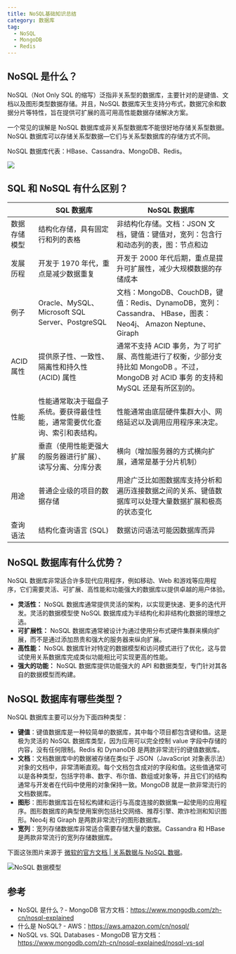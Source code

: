 ```yaml
---
title: NoSQL基础知识总结
category: 数据库
tag:
  - NoSQL
  - MongoDB
  - Redis
---
```


## NoSQL 是什么？

NoSQL（Not Only SQL 的缩写）泛指非关系型的数据库，主要针对的是键值、文档以及图形类型数据存储。并且，NoSQL 数据库天生支持分布式，数据冗余和数据分片等特性，旨在提供可扩展的高可用高性能数据存储解决方案。

一个常见的误解是 NoSQL 数据库或非关系型数据库不能很好地存储关系型数据。NoSQL 数据库可以存储关系型数据—它们与关系型数据库的存储方式不同。

NoSQL 数据库代表：HBase、Cassandra、MongoDB、Redis。


![](https://oss.javaguide.cn/github/javaguide/database/mongodb/sql-nosql-tushi.png)

## SQL 和 NoSQL 有什么区别？

|              | SQL 数据库                                                                 | NoSQL 数据库                                                                                                                            |
| :----------- | -------------------------------------------------------------------------- | --------------------------------------------------------------------------------------------------------------------------------------- |
| 数据存储模型 | 结构化存储，具有固定行和列的表格                                           | 非结构化存储。文档：JSON 文档，键值：键值对，宽列：包含行和动态列的表，图：节点和边                                                     |
| 发展历程     | 开发于 1970 年代，重点是减少数据重复                                       | 开发于 2000 年代后期，重点是提升可扩展性，减少大规模数据的存储成本                                                                      |
| 例子         | Oracle、MySQL、Microsoft SQL Server、PostgreSQL                            | 文档：MongoDB、CouchDB，键值：Redis、DynamoDB，宽列：Cassandra、 HBase，图表：Neo4j、 Amazon Neptune、Giraph                            |
| ACID 属性    | 提供原子性、一致性、隔离性和持久性 (ACID) 属性                             | 通常不支持 ACID 事务，为了可扩展、高性能进行了权衡，少部分支持比如 MongoDB 。不过，MongoDB 对 ACID 事务 的支持和 MySQL 还是有所区别的。 |
| 性能         | 性能通常取决于磁盘子系统。要获得最佳性能，通常需要优化查询、索引和表结构。 | 性能通常由底层硬件集群大小、网络延迟以及调用应用程序来决定。                                                                            |
| 扩展         | 垂直（使用性能更强大的服务器进行扩展）、读写分离、分库分表                 | 横向（增加服务器的方式横向扩展，通常是基于分片机制）                                                                                    |
| 用途         | 普通企业级的项目的数据存储                                                 | 用途广泛比如图数据库支持分析和遍历连接数据之间的关系、键值数据库可以处理大量数据扩展和极高的状态变化                                    |
| 查询语法     | 结构化查询语言 (SQL)                                                       | 数据访问语法可能因数据库而异                                                                                                            |

## NoSQL 数据库有什么优势？

NoSQL 数据库非常适合许多现代应用程序，例如移动、Web 和游戏等应用程序，它们需要灵活、可扩展、高性能和功能强大的数据库以提供卓越的用户体验。

- **灵活性：** NoSQL 数据库通常提供灵活的架构，以实现更快速、更多的迭代开发。灵活的数据模型使 NoSQL 数据库成为半结构化和非结构化数据的理想之选。
- **可扩展性：** NoSQL 数据库通常被设计为通过使用分布式硬件集群来横向扩展，而不是通过添加昂贵和强大的服务器来纵向扩展。
- **高性能：** NoSQL 数据库针对特定的数据模型和访问模式进行了优化，这与尝试使用关系数据库完成类似功能相比可实现更高的性能。
- **强大的功能：** NoSQL 数据库提供功能强大的 API 和数据类型，专门针对其各自的数据模型而构建。

## NoSQL 数据库有哪些类型？

NoSQL 数据库主要可以分为下面四种类型：

- **键值**：键值数据库是一种较简单的数据库，其中每个项目都包含键和值。这是极为灵活的 NoSQL 数据库类型，因为应用可以完全控制 value 字段中存储的内容，没有任何限制。Redis 和 DynanoDB 是两款非常流行的键值数据库。
- **文档**：文档数据库中的数据被存储在类似于 JSON（JavaScript 对象表示法）对象的文档中，非常清晰直观。每个文档包含成对的字段和值。这些值通常可以是各种类型，包括字符串、数字、布尔值、数组或对象等，并且它们的结构通常与开发者在代码中使用的对象保持一致。MongoDB 就是一款非常流行的文档数据库。
- **图形**：图形数据库旨在轻松构建和运行与高度连接的数据集一起使用的应用程序。图形数据库的典型使用案例包括社交网络、推荐引擎、欺诈检测和知识图形。Neo4j 和 Giraph 是两款非常流行的图形数据库。
- **宽列**：宽列存储数据库非常适合需要存储大量的数据。Cassandra 和 HBase 是两款非常流行的宽列存储数据库。

下面这张图片来源于 [微软的官方文档 | 关系数据与 NoSQL 数据](https://learn.microsoft.com/en-us/dotnet/architecture/cloud-native/relational-vs-nosql-data)。


![NoSQL 数据模型](https://oss.javaguide.cn/github/javaguide/database/mongodb/types-of-nosql-datastores.png)

## 参考

- NoSQL 是什么？- MongoDB 官方文档：<https://www.mongodb.com/zh-cn/nosql-explained>
- 什么是 NoSQL? - AWS：<https://aws.amazon.com/cn/nosql/>
- NoSQL vs. SQL Databases - MongoDB 官方文档：<https://www.mongodb.com/zh-cn/nosql-explained/nosql-vs-sql>
